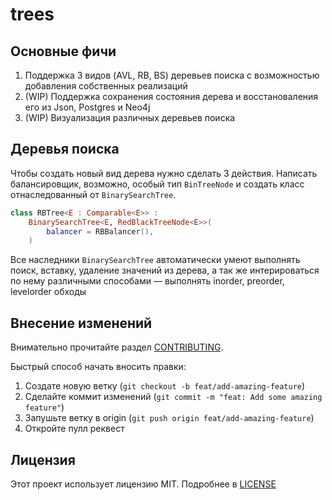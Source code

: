 # trees

## Основные фичи

1. Поддержка 3 видов (AVL, RB, BS) деревьев поиска с возможностью добавления собственных реализаций
2. (WIP) Поддержка сохранения состояния дерева и восстановаления его из Json, Postgres и Neo4j
3. (WIP) Визуализация различных деревьев поиска

## Деревья поиска

Чтобы создать новый вид дерева нужно сделать 3 действия. Написать балансировщик, возможно, особый тип `BinTreeNode` и
создать класс отнаследованный от `BinarySearchTree`.

```kotlin
class RBTree<E : Comparable<E>> :
    BinarySearchTree<E, RedBlackTreeNode<E>>(
        balancer = RBBalancer(),
    )
```

Все наследники `BinarySearchTree` автоматически умеют выполнять поиск, вставку, удаление значений из дерева, а так же
интерироваться по нему различными способами — выполнять inorder, preorder, levelorder обходы

## Внесение изменений

Внимательно прочитайте раздел [CONTRIBUTING](./CONTRIBUTING.md).

Быстрый способ начать вносить правки:

1. Создате новую ветку (`git checkout -b feat/add-amazing-feature`)
2. Сделайте коммит изменений (`git commit -m "feat: Add some amazing feature"`)
3. Запушьте ветку в origin (`git push origin feat/add-amazing-feature`)
4. Откройте пулл реквест

## Лицензия

Этот проект используeт лицензию MIT. Подробнее в [LICENSE](./LICENSE)